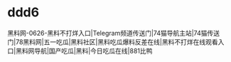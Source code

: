 # ddd6
黑料网-0626-黑料不打烊入口|Telegram频道传送门|74猫导航主站|74猫传送门|78黑料网|五一吃瓜|黑料社区|黑料吃瓜爆料反差在线|黑料不打烊在线观看入口|黑料网导航|国产吃瓜|黑料|今日吃瓜在线|881比鸭
